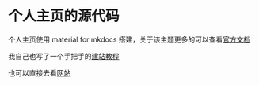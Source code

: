 # 个人主页的源代码

个人主页使用 material for mkdocs 搭建，关于该主题更多的可以查看[官方文档](https://squidfunk.github.io/mkdocs-material/)

我自己也写了一个手把手的[建站教程](https://stormckey.github.io/Build_this_website/)

也可以直接去看[网站](https://stormckey.github.io/)
